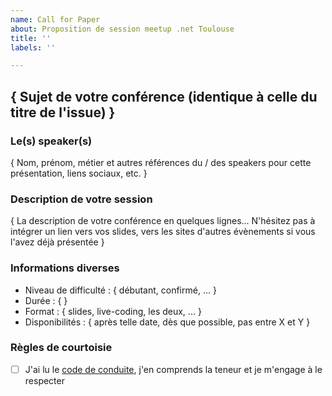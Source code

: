 ```yaml
---
name: Call for Paper
about: Proposition de session meetup .net Toulouse
title: ''
labels: ''

---
```


## { Sujet de votre conférence (identique à celle du titre de l'issue) }

### Le(s) speaker(s)

{ Nom, prénom, métier et autres références du / des speakers pour cette présentation, liens sociaux, etc. }

### Description de votre session

{ La description de votre conférence en quelques lignes... 
N'hésitez pas à intégrer un lien vers vos slides, vers les sites d'autres évènements si vous l'avez déjà présentée }

### Informations diverses

* Niveau de difficulté :  { débutant, confirmé, ... }
* Durée : {  }
* Format : { slides, live-coding, les deux, ...  }
* Disponibilités : { après telle date, dès que possible, pas entre X et Y }

### Règles de courtoisie

- [ ] J'ai lu le [code de conduite](https://fr.confcodeofconduct.com/), j'en comprends la teneur et je m'engage à le respecter